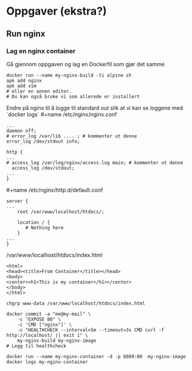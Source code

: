 # Oppgaver (ekstra?)


## Run nginx


### Lag en nginx container

Gå gjennom oppgaven og lag en Dockerfil som gjør det samme

    docker run --name my-nginx-build -ti alpine sh
    apk add nginx
    apk add vim
    # eller en annen editor.
    # Du kan også bruke vi som allerede er installert

Endre på nginx til å logge til standard out
slik at vi kan se loggene med \`docker logs\`
\#+name /etc/nginx/nginx.conf

    ...
    daemon off;
    # error_log /var/lib .... ; # kommenter ut denne
    error_log /dev/stdout info;
    
    http {
    ...
    # access_log /var/log/nginx/access.log main; # kommenter ut denne
      access_log /dev/stdout;
    ...
    }

\#+name /etc/nginx/http.d/default.conf

    server {
    ...
        root /var/www/localhost/htdocs/;
    
        location / {
           # Nothing here
        }
    ...
    }

/var/www/localhost/htdocs/index.html

    <html>
    <head><title>From Container</title></head>
    <body>
    <center><h1>This is my container</h1></center>
    </body>
    </html>

    chgrp www-data /var/www/localhost/htdocs/index.html

    docker commit -a "me@my-mail" \
        -c "EXPOSE 80" \
        -c 'CMD ["nginx"]' \
        -c "HEALTHCHECK --interval=5m --timeout=3s CMD curl -f http://localhost/ || exit 1" \
        my-nginx-build my-nginx-image
    # Legg til healthcheck
    
    docker run --name my-nginx-container -d -p 8089:80  my-nginx-image
    docker logs my-nginx-container
